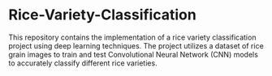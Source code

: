 # Rice-Variety-Classification
This repository contains the implementation of a rice variety classification project using deep learning techniques. The project utilizes a dataset of rice grain images to train and test Convolutional Neural Network (CNN) models to accurately classify different rice varieties.
